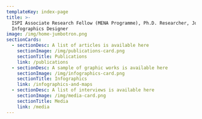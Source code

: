 ```yaml
---
templateKey: index-page
title: >-
  ISPI Associate Research Fellow (MENA Programme), Ph.D. Researcher, Journalist,
  Infographics Designer
image: /img/home-jumbotron.png
sectionCards:
  - sectionDesc: A list of articles is available here
    sectionImage: /img/publications-card.png
    sectionTitle: Publications
    link: /publications
  - sectionDesc: A sample of graphic works is available here
    sectionImage: /img/infographics-card.png
    sectionTitle: Infographics
    link: /infographics-and-maps
  - sectionDesc: A list of interviews is available here
    sectionImage: /img/media-card.png
    sectionTitle: Media
    link: /media
---
```


